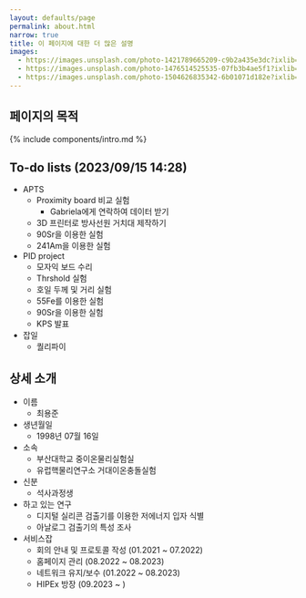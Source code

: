 ```yaml
---
layout: defaults/page
permalink: about.html
narrow: true
title: 이 페이지에 대한 더 많은 설명
images:
  - https://images.unsplash.com/photo-1421789665209-c9b2a435e3dc?ixlib=rb-0.3.5&ixid=eyJhcHBfaWQiOjEyMDd9&s=5b1016b885e7438c4633109d77368d4d&auto=format&fit=crop&w=1651&q=80
  - https://images.unsplash.com/photo-1476514525535-07fb3b4ae5f1?ixlib=rb-0.3.5&ixid=eyJhcHBfaWQiOjEyMDd9&s=468a8c18f5d811cf03c654b653b5089e&auto=format&fit=crop&w=1650&q=80
  - https://images.unsplash.com/photo-1504626835342-6b01071d182e?ixlib=rb-0.3.5&ixid=eyJhcHBfaWQiOjEyMDd9&s=975855d515c9d56352ee3bfe74287f2b&auto=format&fit=crop&w=1651&q=80
---
```


## 페이지의 목적

{% include components/intro.md %}

## To-do lists (2023/09/15 14:28)
- APTS
  - Proximity board 비교 실험
    - Gabriela에게 연락하여 데이터 받기
  - 3D 프린터로 방사선원 거치대 제작하기
  - 90Sr을 이용한 실험
  - 241Am을 이용한 실험
- PID project
  - 모자익 보드 수리
  - Thrshold 실험
  - 호일 두께 및 거리 실험
  - 55Fe를 이용한 실험
  - 90Sr을 이용한 실험
  - KPS 발표
- 잡일
  - 퀄리파이

## 상세 소개
- 이름
  - 최용준
- 생년월일
  - 1998년 07월 16일
- 소속
  - 부산대학교 중이온물리실험실
  - 유럽핵물리연구소 거대이온충돌실험
- 신분
  - 석사과정생
- 하고 있는 연구
  - 디지털 실리콘 검출기를 이용한 저에너지 입자 식별
  - 아날로그 검출기의 특성 조사
- 서비스잡
  - 회의 안내 및 프로토콜 작성 (01.2021 ~ 07.2022)
  - 홈페이지 관리 (08.2022 ~ 08.2023)
  - 네트워크 유지/보수 (01.2022 ~ 08.2023)
  - HIPEx 방장 (09.2023 ~ )

